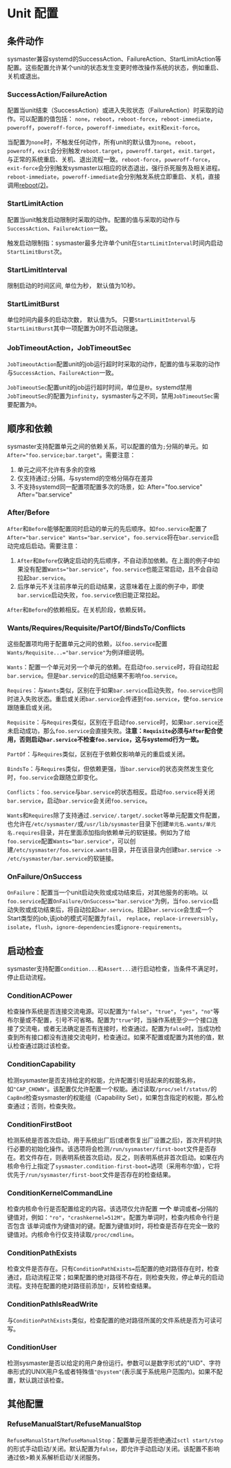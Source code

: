 # Unit 配置

## 条件动作

sysmaster兼容systemd的SuccessAction、FailureAction、StartLimitAction等配置。这些配置允许某个unit的状态发生变更时修改操作系统的状态，例如重启、关机或退出。

### SuccessAction/FailureAction

配置当unit结束（SuccessAction）或进入失败状态（FailureAction）时采取的动作。可以配置的值包括： `none`，`reboot`，`reboot-force`，`reboot-immediate`，`poweroff`，`poweroff-force`，`poweroff-immediate`，`exit`和`exit-force`。

当配置为`none`时，不触发任何动作，所有unit的默认值为`none`。`reboot`，`poweroff`，`exit`会分别触发`reboot.target`，`poweroff.target`，`exit.target`，与正常的系统重启、关机、退出流程一致。`reboot-force`，`poweroff-force`，`exit-force`会分别触发sysmaster以相应的状态退出，强行杀死服务及相关进程。`reboot-immediate`，`poweroff-immediate`会分别触发系统立即重启、关机，直接调用[reboot(2)](https://man7.org/linux/man-pages/man2/reboot.2.html)。

### StartLimitAction

配置当unit触发启动限制时采取的动作。配置的值与采取的动作与`SuccessAction`、`FailureAction`一致。

触发启动限制指：sysmaster最多允许单个unit在`StartLimitInterval`时间内启动`StartLimitBurst`次。

### StartLimitInterval

限制启动的时间区间, 单位为秒， 默认值为10秒。

### StartLimitBurst

单位时间内最多的启动次数， 默认值为5。 只要`StartLimitInterval`与`StartLimitBurst`其中一项配置为0时不启动限速。

### JobTimeoutAction，JobTimeoutSec

`JobTimeoutAction`配置unit的job运行超时时采取的动作，配置的值与采取的动作与`SuccessAction`、`FailureAction`一致。

`JobTimeoutSec`配置unit的job运行超时时间，单位是`秒`。systemd禁用`JobTimeoutSec`的配置为`infinity`，sysmaster与之不同，禁用`JobTimeoutSec`需要配置为`0`。

## 顺序和依赖

sysmaster支持配置单元之间的依赖关系，可以配置的值为`;`分隔的单元。如`After="foo.service;bar.target"`。需要注意：

1. 单元之间不允许有多余的空格
2. 仅支持通过`;`分隔，与systemd的空格分隔存在差异
3. 不支持systemd同一配置项配置多次的场景，如:
    After="foo.service"
    After="bar.service"

### After/Before

`After`和`Before`能够配置同时启动的单元的先后顺序。如`foo.service`配置了`After="bar.service" Wants="bar.service"`，`foo.service`将在`bar.service`启动完成后启动。需要注意：

1. `After`和`Before`仅确定启动的先后顺序，不自动添加依赖。在上面的例子中如果没有配置`Wants="bar.service"`，`foo.service`也能正常启动，且不会自动拉起`bar.service`。
2. 后序单元不关注前序单元的启动结果，这意味着在上面的例子中，即使`bar.service`启动失败，`foo.service`依旧能正常拉起。

`After`和`Before`的依赖相反。在关机阶段，依赖反转。

### Wants/Requires/Requisite/PartOf/BindsTo/Conflicts

这些配置项均用于配置单元之间的依赖，以`foo.service`配置`Wants/Requisite...="bar.service"`为例详细说明。

`Wants`：配置一个单元对另一个单元的依赖。在启动`foo.service`时，将自动拉起`bar.service`。但是`bar.service`的启动结果不影响`foo.service`。

`Requires`：与`Wants`类似，区别在于如果`bar.service`启动失败，`foo.service`也同时进入失败状态。重启或关闭`bar.service`会传递到`foo.service`，使`foo.service`跟随重启或关闭。

`Requisite`：与`Requires`类似，区别在于启动`foo.service`时，如果`bar.service`还未启动成功，那么`foo.service`会直接失败。**注意：`Requisite`必须与`After`配合使用，否则启动`bar.service`不检查`foo.service`，这与systemd行为一致。**

`PartOf`：与`Requires`类似，区别在于依赖仅影响单元的重启或关闭。

`BindsTo`：与`Requires`类似，但依赖更强，当`bar.service`的状态突然发生变化时，`foo.service`会跟随立即变化。

`Conflicts`：`foo.service`与`bar.service`的状态相反。启动`foo.service`将关闭`bar.service`，启动`bar.service`会关闭`foo.service`。

`Wants`和`Requires`除了支持通过`.service/.target/.socket`等单元配置文件配置，也允许在`/etc/sysmaster/`或`/usr/lib/sysmaster`目录下创建`单元名.wants/单元名.requires`目录，并在里面添加指向依赖单元的软链接。例如为了给`foo.service`配置`Wants="bar.service"`，可以创建`/etc/sysmaster/foo.service.wants`目录，并在该目录内创建`bar.service -> /etc/sysmaster/bar.service`的软链接。

### OnFailure/OnSuccess

`OnFailure`：配置当一个unit启动失败或成功结束后，对其他服务的影响。以`foo.service`配置`OnFailure/OnSuccess="bar.service"`为例，当`foo.service`启动失败或成功结束后，将自动拉起`bar.service`。拉起`bar.service`会生成一个Start类型的job,该job的模式可配置为`fail`， `replace`，`replace-irreversibly`，`isolate`，`flush`，`ignore-dependencies`或`ignore-requirements`。

## 启动检查

sysmaster支持配置`Condition...`和`Assert...`进行启动检查，当条件不满足时，停止启动流程。

### ConditionACPower

检查操作系统是否连接交流电源。可以配置为`"false"`，`"true"`，`"yes"`，`"no"`等布尔量或不配置，引号不可省略。配置为`"true"`时，当操作系统至少一个接口连接了交流电，或者无法确定是否有连接时，检查通过。配置为`false`时，当成功检查到所有接口都没有连接交流电时，检查通过。如果不配置或配置为其他的值，默认检查通过跳过该检查。

### ConditionCapability

检测sysmaster是否支持给定的权能，允许配置引号括起来的权能名称，如`"CAP_CHOWN"`。该配置仅允许配置一个权能。通过读取`/proc/self/status/`的`CapBnd`检查sysmaster的权能组（Capability Set），如果包含指定的权能，那么检查通过；否则，检查失败。

### ConditionFirstBoot

检测系统是否首次启动，用于系统出厂后(或者恢复出厂设置之后)，首次开机时执行必要的初始化操作。该选项将会检测`/run/sysmaster/first-boot`文件是否存在。若文件存在，则表明系统首次启动，反之，则表明系统非首次启动。如果在内核命令行上指定了`sysmaster.condition-first-boot=`选项（采用布尔值），它将优先于`/run/sysmaster/first-boot`文件是否存在的检查结果。

### ConditionKernelCommandLine

检查内核命令行是否配置给定的内容。该选项仅允许配置 **一个** 单词或者`=`分隔的键值对，例如：`"ro"`，`"crashkernel=512M"`。配置为单词时，检查内核命令行是否包含
该单词或作为键值对的键。配置为键值对时，将检查是否存在完全一致的键值对。内核命令行仅支持读取`/proc/cmdline`。

### ConditionPathExists

检查文件是否存在。只有`ConditionPathExists=`后配置的绝对路径存在时，检查通过，启动流程正常；如果配置的绝对路径不存在，则检查失败，停止单元的启动流程。支持在配置的绝对路径前添加`!`，反转检查结果。

### ConditionPathIsReadWrite

与`ConditionPathExists`类似，检查配置的绝对路径所属的文件系统是否为可读可写。

### ConditionUser

检测sysmaster是否以给定的用户身份运行。参数可以是数字形式的"UID"、字符串形式的UNIX用户名或者特殊值`"@system"`(表示属于系统用户范围内)。如果不配置，默认跳过该检查。

## 其他配置

### RefuseManualStart/RefuseManualStop

`RefuseManualStart`/`RefuseManualStop`：配置单元是否拒绝通过`sctl start/stop`的形式手动启动/关闭。默认配置为`false`，即允许手动启动/关闭。该配置不影响通过依>赖关系解析启动/关闭服务。
